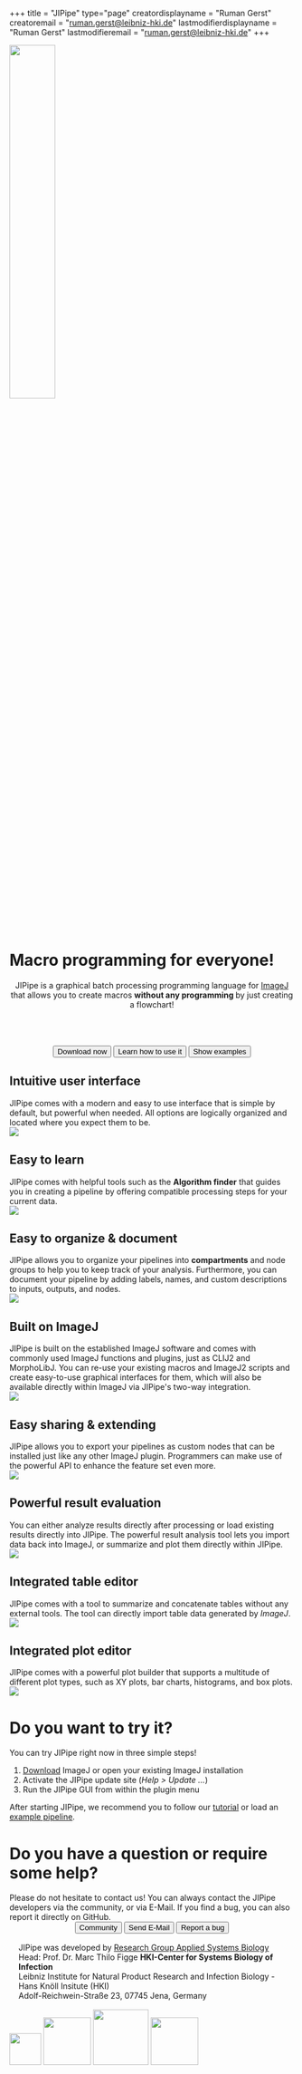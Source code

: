 +++
title = "JIPipe"
type="page"
creatordisplayname = "Ruman Gerst"
creatoremail = "ruman.gerst@leibniz-hki.de"
lastmodifierdisplayname = "Ruman Gerst"
lastmodifieremail = "ruman.gerst@leibniz-hki.de"
+++


<img src="/img/logo-content.svg" style="width: 40%;"/>

# Macro programming for everyone!

<center>
JIPipe is a graphical batch processing programming language for <a href="https://fiji.sc/">ImageJ</a> that
allows you to create macros <strong>without any programming </strong> by just creating a flowchart!
</center>

<center style="margin-top: 4rem;">
<button class="btn btn-success btn-large" type="button" onclick="location.href='/download'"> <i class="fa fa-windows"></i><i class="fa fa-linux"></i><i class="fa fa-apple"></i> Download now </button>
<button class="btn btn-info btn-large" type="button" onclick="location.href='/tutorials'"> <i class="fa fa-graduation-cap"></i> Learn how to use it </button>
<button class="btn btn-default btn-large" type="button" onclick="location.href='/examples'"> <i class="fa fa-flask"></i> Show examples </button>
</center>

<!-- <center>
  <video poster="./img/features/graph_editor.png" preload="none" loop style="margin-top: 5em;" controls >
    <source src="/videos/jipipe-example-fast.webm" />
  </video>
</center> -->

<div class="landing-features-container">
<div class="landing-features">
  <div>
    <div class="feature-description">
      <h2>Intuitive user interface</h2>
      <span>JIPipe comes with a modern and easy to use interface that is simple by default, but powerful when needed.
      All options are logically organized and located where you expect them to be.</span>
    </div>
    <img src="/img/features/graph_editor.png" />
  </div>
  <div>
    <div class="feature-description">
      <h2>Easy to learn</h2>
      <span>JIPipe comes with helpful tools such as the <strong>Algorithm finder</strong> that guides you in creating a pipeline by offering compatible processing steps for your current data.</span>
    </div>
    <img src="/img/features/macro_support.png" />
  </div>
  <div>
    <div class="feature-description">
      <h2>Easy to organize &amp; document</h2>
      <span>JIPipe allows you to organize your pipelines into <strong>compartments</strong> and node groups to help you to keep track of your analysis. Furthermore, you can document your pipeline by adding
      labels, names, and custom descriptions to inputs, outputs, and nodes.</span>
    </div>
    <img src="/img/features/graph_compartments.png" />
  </div>
  <div>
    <div class="feature-description">
      <h2>Built on ImageJ</h2>
      <span>JIPipe is built on the established ImageJ software and comes with commonly used ImageJ functions and plugins, just as CLIJ2 and MorphoLibJ.
      You can re-use your existing macros and ImageJ2 scripts and create easy-to-use graphical interfaces for them, which will also be available directly within ImageJ via JIPipe's two-way integration.</span>
    </div>
    <img src="/img/features/macro_support.png" />
  </div>
  <div>
    <div class="feature-description">
      <h2>Easy sharing &amp; extending</h2>
      <span>JIPipe allows you to export your pipelines as custom nodes that can be installed just like any other ImageJ plugin. Programmers can make use of the powerful API to enhance the feature set even more.</span>
    </div>
    <img src="/img/features/plugin_manager.png" />
  </div>
  <div>
    <div class="feature-description">
      <h2>Powerful result evaluation</h2>
      <span>You can either analyze results directly after processing or load existing results
      directly into JIPipe. The powerful result analysis tool lets you import data back
      into ImageJ, or summarize and plot them directly within JIPipe.</span>
    </div>
    <img src="/img/features/result_analysis.png" />
  </div>
  <div>
    <div class="feature-description">
      <h2>Integrated table editor</h2>
      <span>JIPipe comes with a tool to summarize and concatenate tables without
      any external tools. The tool can directly import table data generated
      by <i>ImageJ</i>.</span>
    </div>
    <img src="/img/features/table_analyzer.png" />
  </div>
  <div>
    <div class="feature-description">
      <h2>Integrated plot editor</h2>
      <span>JIPipe comes with a powerful plot builder that supports a multitude of different plot types,
      such as XY plots, bar charts, histograms, and box plots.</span>
    </div>
    <img src="/img/features/plot_builder.png" />
  </div>
</div>
</div>

<div class="landing-page-try">
  <h1>Do you want to try it?</h1>
  <span>
  You can try JIPipe right now in three simple steps!
  </span>
  <ol>
    <li><a href="https://fiji.sc/" target="_blank">Download</a> ImageJ or open your existing ImageJ installation</li>
    <li>Activate the JIPipe update site (<i>Help &gt; Update ...</i>)</li>
    <li>Run the JIPipe GUI from within the plugin menu</li>
  </ol>
  <span>
  After starting JIPipe, we recommend you to follow our <a href="/tutorials/analysis">tutorial</a> or load an <a href="/examples">example pipeline</a>.
  </span>
</div>

<div class="landing-page-contact">
  <h1>Do you have a question or require some help?</h1>
  <span>
  Please do not hesitate to contact us! You can always contact the JIPipe developers via the community, or via E-Mail.
  If you find a bug, you can also report it directly on GitHub.
  </span>
  <center>
  <button class="btn btn-success btn-large" type="button" onclick="location.href='https://forum.image.sc/tag/jipipe'"> <i class="fa fa-comments"></i> Community </button>
  <button class="btn btn-success btn-large" type="button" onclick="location.href='mailto:thilo.figge@leibniz-hki.de'"> <i class="fa fa-envelope"></i> Send E-Mail </button>
  <button class="btn btn-info btn-large" type="button" onclick="location.href='https://github.com/applied-systems-biology/jipipe/issues'"> <i class="fa fa-bug"></i> Report a bug </button>
  </center>
</div>

<div class="landing-page-credits">
<div style="margin: 1rem;">
JIPipe was developed by <a href="https://www.leibniz-hki.de/en/applied-systems-biology.html">Research Group Applied Systems Biology</a><br/>Head: Prof. Dr. Marc Thilo Figge
<strong>HKI-Center for Systems Biology of Infection</strong></br>
Leibniz Institute for Natural Product Research and Infection Biology - Hans Knöll Insitute (HKI)</br>
Adolf-Reichwein-Straße 23, 07745 Jena, Germany
</div>
<a href="https://www.leibniz-hki.de/en/" target="_blank"><img src="/img/credits/hki.jpg" style="height: 4em; display: inline;"/></a>
<a href="https://www.ilrs.de/" target="_blank"><img src="/img/credits/ilrs.svg" style="height: 6em; display: inline;"/></a>
<a href="https://www.uni-jena.de/en/" target="_blank"><img src="/img/credits/uni-jena.png" style="height: 7em; display: inline;"/></a>
<a href="https://www.polytarget.uni-jena.de/" target="_blank"><img src="/img/credits/PolyTarget_logo.png" style="height: 6em; display: inline;"/></a>
</div>
